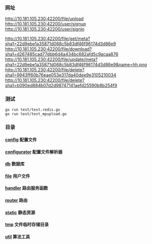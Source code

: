 ### 网址
http://10.181.105.230:42200/file/upload
http://10.181.105.230:42200/user/signup
http://10.181.105.230:42200/user/signin

http://10.181.105.230:42200/file/get/meta?sha1=22d9ebe1a35871d068c5b83df46f96174d3d86e9
http://10.181.105.230:42200/file/download?sha1=d267485cad77dbb6d4a434bc682afd5c9acaa876
http://10.181.105.230:42200/file/update/meta?sha1=22d9ebe1a35871d068c5b83df46f96174d3d86e9&name=hh.png
http://10.181.105.230:42200/file/delete?sha1=9943ff60b76eae053e317da40dee9e3105210034
http://10.181.105.230:42200/file/delete?sha1=b090ed884b07d2d98747141aefd25590b8b254f9

### 测试
```
go run test/test.redis.go
go run test/test_mpupload.go
```


### 目录
#### [config](config)    配置文件
#### [configurator](configurator)    配置文件解析器
#### [db](db)    数据库
#### [file](file)    用户文件
#### [handler](handler)    路由服务函数
#### [router](router)    路由
#### [static](static)    静态资源
#### [tmp](tmp)    文件临时存储目录
#### [util](file/util)    算法工具
